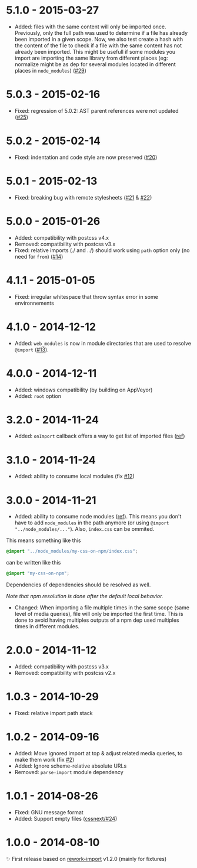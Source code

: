 # 5.1.0 - 2015-03-27

- Added: files with the same content will only be imported once. Previously, only the full path was used to determine if a file has already been imported in a given scope.
Now, we also test create a hash with the content of the file to check if a file with the same content has not already been imported.
This might be usefull if some modules you import are importing the same library from different places (eg: normalize might be as dep for several modules located in different places in `node_modules`)
([#29](https://github.com/postcss/postcss-import/pull/28))

# 5.0.3 - 2015-02-16

- Fixed: regression of 5.0.2: AST parent references were not updated ([#25](https://github.com/postcss/postcss-import/issues/25))

# 5.0.2 - 2015-02-14

- Fixed: indentation and code style are now preserved ([#20](https://github.com/postcss/postcss-import/issues/20))

# 5.0.1 - 2015-02-13

- Fixed: breaking bug with remote stylesheets ([#21](https://github.com/postcss/postcss-import/issues/21) & [#22](https://github.com/postcss/postcss-import/issues/22))

# 5.0.0 - 2015-01-26

- Added: compatibility with postcss v4.x
- Removed: compatibility with postcss v3.x
- Fixed: relative imports (./ and ../) should work using `path` option only (no need for `from`) ([#14](https://github.com/postcss/postcss-import/issues/14))

# 4.1.1 - 2015-01-05

- Fixed: irregular whitespace that throw syntax error in some environnements

# 4.1.0 - 2014-12-12

- Added: `web_modules` is now in module directories that are used to resolve `@import` ([#13](https://github.com/postcss/postcss-import/issues/13)).

# 4.0.0 - 2014-12-11

- Added: windows compatibility (by building on AppVeyor)
- Added: `root` option

# 3.2.0 - 2014-11-24

- Added: `onImport` callback offers a way to get list of imported files ([ref](https://github.com/postcss/postcss-import/issues/9))

# 3.1.0 - 2014-11-24

- Added: ability to consume local modules (fix [#12](https://github.com/postcss/postcss-import/issues/12))

# 3.0.0 - 2014-11-21

- Added: ability to consume node modules ([ref](https://github.com/postcss/postcss-import/issues/7)).
This means you don't have to add `node_modules` in the path anymore (or using `@import "../node_modules/..."`).
Also, `index.css` can be ommited.

This means something like this

```css
@import "../node_modules/my-css-on-npm/index.css";
```

can be written like this

```css
@import "my-css-on-npm";
```

Dependencies of dependencies should be resolved as well.

_Note that npm resolution is done after the default local behavior._

- Changed: When importing a file multiple times in the same scope (same level of media queries), file will only be imported the first time.
This is done to avoid having multiples outputs of a npm dep used multiples times in different modules.

# 2.0.0 - 2014-11-12

- Added: compatibility with postcss v3.x
- Removed: compatibility with postcss v2.x

# 1.0.3 - 2014-10-29

- Fixed: relative import path stack

# 1.0.2 - 2014-09-16

- Added: Move ignored import at top & adjust related media queries, to make them work (fix [#2](https://github.com/postcss/postcss-import/issues/2))
- Added: Ignore scheme-relative absolute URLs
- Removed: `parse-import` module dependency

# 1.0.1 - 2014-08-26

- Fixed: GNU message format
- Added: Support empty files ([cssnext/#24](https://github.com/putaindecode/cssnext/issues/24))

# 1.0.0 - 2014-08-10

✨ First release based on [rework-import](https://github.com/reworkcss/rework-import) v1.2.0 (mainly for fixtures)
